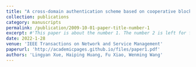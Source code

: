 ```yaml
---
title: "A cross-domain authentication scheme based on cooperative blockchains functioning with revocation for medical consortiums"
collection: publications
category: manuscripts
permalink: /publication/2009-10-01-paper-title-number-1
excerpt: #'This paper is about the number 1. The number 2 is left for future work.'
date: 2022-1-28
venue: 'IEEE Transactions on Network and Service Management'
paperurl: 'http://academicpages.github.io/files/paper1.pdf'
authors: 'Lingyan Xue, Haiping Huang, Fu Xiao, Wenming Wang'
---
```

